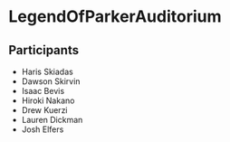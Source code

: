 # LegendOfParkerAuditorium

## Participants

- Haris Skiadas
- Dawson Skirvin
- Isaac Bevis
- Hiroki Nakano
- Drew Kuerzi
- Lauren Dickman
- Josh Elfers

